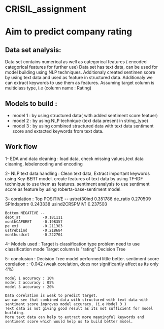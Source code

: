 # CRISIL_assignment
# Aim to predict company rating


## Data set analysis:

Data set contains numerical as well as categorical features ( encoded categorical features for further use)
Data set has text data, can be used for model building using NLP techniques.
Additionaly created sentimen score by using text data and used as feature in structured data.
Additionaly we can extract keywords to use them as features.
Assuming target column is multiclass type, i.e (column name : Rating)

## Models to build :
- model 1 : by using structured data( with added sentiment score featuer)
- model 2 : by using NLP technique (text data present in string_type)
- model 3 : by using combined structured data with text data sentiment score and extacted keywords from text data.


## Work flow

1- EDA and data cleaning :
    load data, check missing values,text data cleaning, lebelencoding and encoding

2- NLP text data handling :
    Clean text data, 
    Extract important keywords using Key-BERT model.
    create features of text data by using TF-IDF technique to use them as features.
    sentiment analysis to use sentiment score as feature by using roberta-base-sentiment model.

3- corelation :
    Top POSITIVE --
    ustret30ind       0.351786
    de_ratio          0.270509
    SPIndsprtrn       0.243338
    usind2CRSPMIV1    0.237503

    Bottom NEGATIVE --  
    debt_at          -0.181111
    monthCAP8RET     -0.198357
    pe_exi           -0.211383
    ustreb1ind       -0.218684
    monthusdcnt      -0.222704

4- Models used :
    Target is classification type problem need to use classification mode
    Target column  is "rating"
    Decision Tree

5- conclusion :
    Decision Tree model performed little better.
    sentiment score corelation : -0.042 (weak corelation, does nor significantly affect as its only 4%)

    model 1 accuracy : 10%
    model 2 accuracy : 05%
    model 3 accuracy : 20%

    Data corelation is weak to predict target.
    we can see that combined data with structured with text data with sentiment score improves model accuracy. (i.e Model 3 )
    Text data is not giving good result as its not sufficient for model building.
    More text data can help to extract more meaningful keywords and sentiment score which would help us to build better model. 
